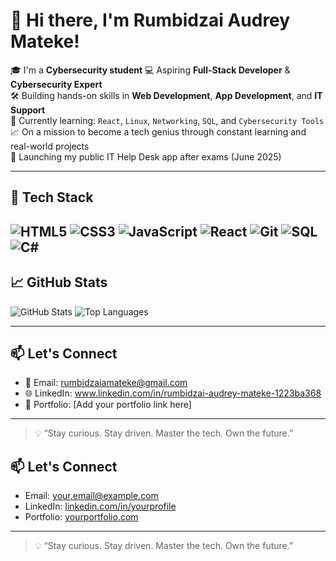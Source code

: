 # 👋 Hi there, I'm Rumbidzai Audrey Mateke!

🎓 I'm a **Cybersecurity student** 
💻 Aspiring **Full-Stack Developer** & **Cybersecurity Expert**  
🛠️ Building hands-on skills in **Web Development**, **App Development**, and **IT Support**  
🌱 Currently learning: `React`, `Linux`, `Networking`, `SQL`, and `Cybersecurity Tools`  
📈 On a mission to become a tech genius through constant learning and real-world projects  
🚀 Launching my public IT Help Desk app after exams (June 2025)

---

## 🧰 Tech Stack
![HTML5](https://img.shields.io/badge/HTML5-E34F26?logo=html5&logoColor=white&style=flat)
![CSS3](https://img.shields.io/badge/CSS3-1572B6?logo=css3&logoColor=white&style=flat)
![JavaScript](https://img.shields.io/badge/JavaScript-F7DF1E?logo=javascript&logoColor=black&style=flat)
![React](https://img.shields.io/badge/React-20232A?logo=react&logoColor=61DAFB&style=flat)
![Git](https://img.shields.io/badge/Git-F05032?logo=git&logoColor=white&style=flat)
![SQL](https://img.shields.io/badge/SQL-336791?logo=postgresql&logoColor=white&style=flat)
![C#](https://img.shields.io/badge/C%23-239120?logo=c-sharp&logoColor=white&style=flat)
---

## 📈 GitHub Stats
![GitHub Stats](https://github-readme-stats.vercel.app/api?username=Rumbi-A-M&show_icons=true&theme=radical)
![Top Languages](https://github-readme-stats.vercel.app/api/top-langs/?username=Rumbi-A-M&layout=compact&theme=radical)

---

## 📫 Let's Connect
- 📧 Email: rumbidzaiamateke@gmail.com
- 🌐 LinkedIn: www.linkedin.com/in/rumbidzai-audrey-mateke-1223ba368
- 🧪 Portfolio: [Add your portfolio link here]

---

> 💡 “Stay curious. Stay driven. Master the tech. Own the future.”


## 📫 Let's Connect
- Email: your.email@example.com  
- LinkedIn: [linkedin.com/in/yourprofile](https://linkedin.com/in/yourprofile)  
- Portfolio: [yourportfolio.com](https://yourportfolio.com)

---

> 💡 “Stay curious. Stay driven. Master the tech. Own the future.”
